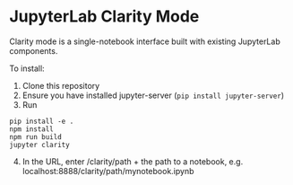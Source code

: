 # JupyterLab Clarity Mode
Clarity mode is a single-notebook interface built with existing JupyterLab components.

To install:

1. Clone this repository
2. Ensure you have installed jupyter-server (```pip install jupyter-server```)
3. Run 
```
pip install -e .
npm install
npm run build
jupyter clarity
```
4. In the URL, enter /clarity/path + the path to a notebook, e.g. localhost:8888/clarity/path/mynotebook.ipynb 
